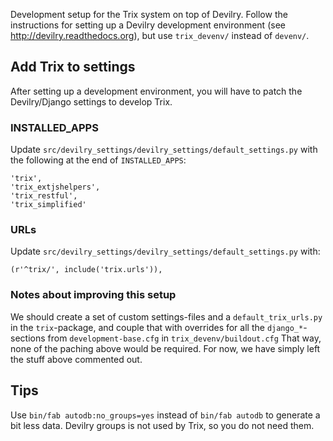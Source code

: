 Development setup for the Trix system on top of Devilry. Follow the
instructions for setting up a Devilry development environment (see
http://devilry.readthedocs.org), but use ``trix_devenv/`` instead of
``devenv/``.


## Add Trix to settings

After setting up a development environment, you will have to patch the
Devilry/Django settings to develop Trix.

### INSTALLED_APPS
Update ``src/devilry_settings/devilry_settings/default_settings.py`` with the
following at the end of ``INSTALLED_APPS``:

    'trix',
    'trix_extjshelpers',
    'trix_restful',
    'trix_simplified'

### URLs
Update ``src/devilry_settings/devilry_settings/default_settings.py`` with:

    (r'^trix/', include('trix.urls')),


### Notes about improving this setup
We should create a set of custom settings-files and a ``default_trix_urls.py``
in the ``trix``-package, and couple that with overrides for all the
``django_*``-sections from ``development-base.cfg`` in
``trix_devenv/buildout.cfg`` That way, none of the paching above would be
required. For now, we have simply left the stuff above commented out.


## Tips
Use ``bin/fab autodb:no_groups=yes`` instead of ``bin/fab autodb`` to generate
a bit less data. Devilry groups is not used by Trix, so you do not need them.
